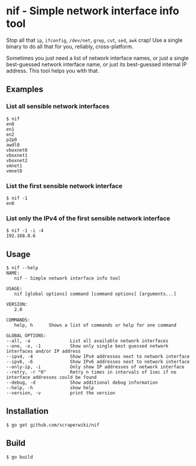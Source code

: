 # nif - Simple network interface info tool

Stop all that `ip`, `ifconfig`, `/dev/net`, `grep`, `cut`, `sed`, `awk` crap!
Use a single binary to do all that for you, reliably, cross-platform.

Sometimes you just need a list of network interface names, or just a single
best-guessed network interface name, or just its best-guessed internal IP
address. This tool helps you with that.


## Examples

### List all sensible network interfaces

    $ nif
    en0
    en1
    en2
    p2p0
    awdl0
    vboxnet0
    vboxnet1
    vboxnet2
    vmnet1
    vmnet8
    
### List the first sensible network interface

    $ nif -1
    en0

### List only the IPv4 of the first sensible network interface

    $ nif -1 -i -4
    192.168.0.6

## Usage

    $ nif --help
    NAME:
       nif - Simple network interface info tool
    
    USAGE:
       nif [global options] command [command options] [arguments...]
    
    VERSION:
       2.0
    
    COMMANDS:
       help, h      Shows a list of commands or help for one command
    
    GLOBAL OPTIONS:
    --all, -a               List all available network interfaces
    --one, -o, -1           Show only single best guessed network interfaces and/or IP address
    --ipv4, -4              Show IPv4 addresses next to network interface
    --ipv6, -6              Show IPv6 addresses next to network interface
    --only-ip, -i           Only show IP addresses of network interface
    --retry, -r "0"         Retry n times in intervals of 1sec if no interface addresses could be found
    --debug, -d             Show additional debug information
    --help, -h              show help
    --version, -v           print the version
    

## Installation

    $ go get github.com/scraperwiki/nif


## Build

    $ go build
